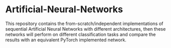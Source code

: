 # Artificial-Neural-Networks
This repository contains the from-scratch/independent implementations of sequential Artificial Neural Networks with different architectures, then these networks will perform on different classification tasks and compare the results with an equivalent PyTorch implemented network. 
